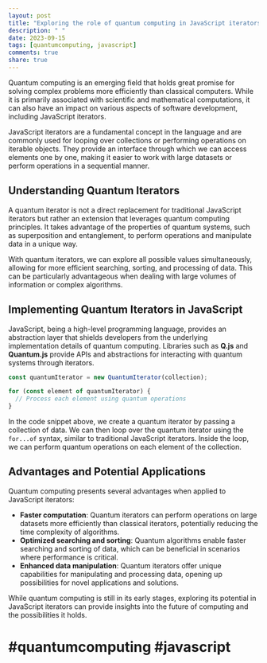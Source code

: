 ```yaml
---
layout: post
title: "Exploring the role of quantum computing in JavaScript iterators"
description: " "
date: 2023-09-15
tags: [quantumcomputing, javascript]
comments: true
share: true
---
```


Quantum computing is an emerging field that holds great promise for solving complex problems more efficiently than classical computers. While it is primarily associated with scientific and mathematical computations, it can also have an impact on various aspects of software development, including JavaScript iterators.

JavaScript iterators are a fundamental concept in the language and are commonly used for looping over collections or performing operations on iterable objects. They provide an interface through which we can access elements one by one, making it easier to work with large datasets or perform operations in a sequential manner.

## Understanding Quantum Iterators

A quantum iterator is not a direct replacement for traditional JavaScript iterators but rather an extension that leverages quantum computing principles. It takes advantage of the properties of quantum systems, such as superposition and entanglement, to perform operations and manipulate data in a unique way.

With quantum iterators, we can explore all possible values simultaneously, allowing for more efficient searching, sorting, and processing of data. This can be particularly advantageous when dealing with large volumes of information or complex algorithms.

## Implementing Quantum Iterators in JavaScript

JavaScript, being a high-level programming language, provides an abstraction layer that shields developers from the underlying implementation details of quantum computing. Libraries such as **Q.js** and **Quantum.js** provide APIs and abstractions for interacting with quantum systems through iterators.

```javascript
const quantumIterator = new QuantumIterator(collection);

for (const element of quantumIterator) {
  // Process each element using quantum operations
}
```

In the code snippet above, we create a quantum iterator by passing a collection of data. We can then loop over the quantum iterator using the `for...of` syntax, similar to traditional JavaScript iterators. Inside the loop, we can perform quantum operations on each element of the collection.

## Advantages and Potential Applications

Quantum computing presents several advantages when applied to JavaScript iterators:

- **Faster computation**: Quantum iterators can perform operations on large datasets more efficiently than classical iterators, potentially reducing the time complexity of algorithms.
- **Optimized searching and sorting**: Quantum algorithms enable faster searching and sorting of data, which can be beneficial in scenarios where performance is critical.
- **Enhanced data manipulation**: Quantum iterators offer unique capabilities for manipulating and processing data, opening up possibilities for novel applications and solutions.

While quantum computing is still in its early stages, exploring its potential in JavaScript iterators can provide insights into the future of computing and the possibilities it holds.

# #quantumcomputing #javascript